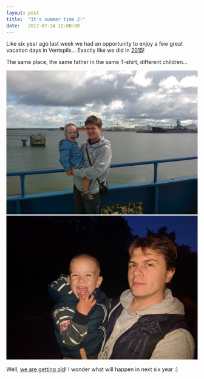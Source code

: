 ```yaml
---
layout: post
title:  "It's summer time 2!"
date:   2017-07-14 12:00:00
---
```


Like six year ago last week we had an opportunity to enjoy a few great vacation days in Ventspils... 
Exactly like we did in [2015](http://blog.kotov.lv/2015/07/26/summer-time.html)!

The same place, the same father in the same T-shirt, different children... 

![Me and Jegor happy!](/resources/2011-07-26-summer-time_1.jpg) ![Me and Martins happy!](/resources/2017-07-14-summer-time_2.jpg)

Well, [we are getting old](http://blog.kotov.lv/2015/07/09/we-are-getting-old.html)!
I wonder what will happen in next six year :)

